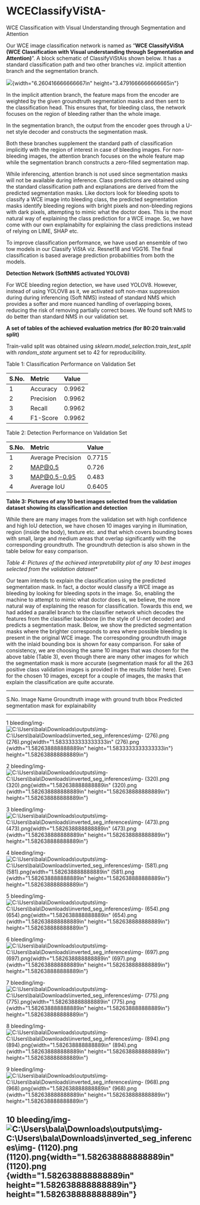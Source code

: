 # WCEClassifyViStA-
WCE Classification with Visual Understanding through Segmentation and Attention

Our WCE image classification network is named as “**WCE ClassifyViStA (WCE Classification with Visual understanding through Segmentation and Attention)**”. A block schematic of ClassifyViStAis shown below. It has a standard classification path and two other branches viz. implicit attention branch and the segmentation branch. 

![](Images/framework.png){width="6.260416666666667in"
height="3.4791666666666665in"}

In the implicit attention branch, the feature maps from the encoder are weighted by the given groundtruth segmentation masks and then sent to the classification head. This ensures that, for bleeding class, the network focuses on the region of bleeding rather than the whole image. 

In the segmentation branch, the output from the encoder goes through a U-net style decoder and constructs the segmentation mask. 

Both these branches supplement the standard path of classification implicitly with the region of interest in case of bleeding images. For non-bleeding images, the attention branch focuses on the whole feature map while the segmentation branch constructs a zero-filled segmentation map. 

While inferencing, attention branch is not used since segmentation masks will not be available during inference. Class predictions are obtained using the standard classification path and explanations are derived from the predicted segmentation masks. Like doctors look for bleeding spots to classify a WCE image into bleeding class, the predicted segmentation masks identify bleeding regions with bright pixels and non-bleeding regions with dark pixels, attempting to mimic what the doctor does. This is the most natural way of explaining the class prediction for a WCE image. So, we have come with our own explainabilty for explaining the class predictions instead of relying on LIME, SHAP etc. 

To improve classification performance, we have used an ensemble of two tow models in our Classify ViStA viz. Resnet18 and VGG16. The final classification is based average prediction probabilities from both the models.

**Detection Network (SoftNMS activated YOLOV8)**

For WCE bleeding region detection, we have used YOLOV8. However, instead of using YOLOV8 as it, we activated soft non-max suppression during during inferencing (Soft NMS) instead of standard NMS which provides a softer and more nuanced handling of overlapping boxes, reducing the risk of removing partially correct boxes. We found soft NMS to do better than standard NMS in our validation set. 

**A set of tables of the achieved evaluation metrics (for 80:20 train:valid split)**

Train-valid split was obtained using *sklearn.model\_selection.train\_test\_split* with *random\_state* argument set to 42 for reproducibility.

Table 1: Classification Performance on Validation Set

|**S.No.**|**Metric**|**Value**|
| :- | :- | :- |
|1|Accuracy|0\.9962|
|2|Precision|0\.9962|
|3|Recall|0\.9962|
|4|F1-Score|0\.9962|

Table 2: Detection Performance on Validation Set

|**S.No.**|**Metric**|**Value**|
| :- | :- | :- |
|1|Average Precision|0\.7715|
|2|MAP@0.5|0\.726|
|3|MAP@0.5-0.95|0\.483|
|4|Average IoU|0\.6405|

**Table 3: Pictures of any 10 best images selected from the validation
dataset showing its classification and detection**

While there are many images from the validation set with high confidence
and high IoU detection, we have chosen 10 images varying in
illumination, region (inside the body), texture etc. and that which
covers bounding boxes with small, large and medium areas that overlap
significantly with the corresponding groundtruth. The groundtruth
detection is also shown in the table below for easy comparison.

*Table 4: Pictures of the achieved interpretability plot of any 10 best
images selected from the validation dataset**

Our team intends to explain the classification using the predicted
segmentation mask. In fact, a doctor would classify a WCE image as
bleeding by looking for bleeding spots in the image. So, enabling the
machine to attempt to mimic what doctor does is, we believe, the more
natural way of explaining the reason for classification. Towards this
end, we had added a parallel branch to the classifier network which
decodes the features from the classifier backbone (in the style of U-net
decoder) and predicts a segmentation mask. Below, we show the predicted
segmentation masks where the brighter corresponds to area where possible
bleeding is present in the original WCE image. The corresponding
groundtruth image with the inlaid bounding box is shown for easy
comparison. For sake of consistency, we are choosing the same 10 images
that was chosen for the above table (Table 3), even though there are
many other images for which the segmentation mask is more accurate
(segmentation mask for all the 263 positive class validation images is
provided in the results folder here). Even for the chosen 10 images,
except for a couple of images, the masks that explain the classification
are quite accurate.

  -------------------------------------------------------------------------------------------------------------------------------------------------------------------------------------------------------------------------------------
  S.No.   Image Name      Groundtruth image with ground truth bbox                                                               Predicted segmentation mask for explainability
  ------- --------------- ------------------------------------------------------------------------------------------------------ ------------------------------------------------------------------------------------------------------
  1       bleeding/img-   ![C:\\Users\\bala\\Downloads\\outputs\\img-                                                            ![C:\\Users\\bala\\Downloads\\inverted_seg_inferences\\img-
          (276).png       (276).png](Images/image2.png){width="1.5833333333333333in"    (276).png](Images/image22.png){width="1.582638888888889in"
                          height="1.5833333333333333in"}                                                                         height="1.582638888888889in"}

  2       bleeding/img-   ![C:\\Users\\bala\\Downloads\\outputs\\img-                                                            ![C:\\Users\\bala\\Downloads\\inverted_seg_inferences\\img-
          (320).png       (320).png](Images/image4.png){width="1.582638888888889in"     (320).png](Images/image23.png){width="1.582638888888889in"
                          height="1.582638888888889in"}                                                                          height="1.582638888888889in"}

  3       bleeding/img-   ![C:\\Users\\bala\\Downloads\\outputs\\img-                                                            ![C:\\Users\\bala\\Downloads\\inverted_seg_inferences\\img-
          (473).png       (473).png](Images/image6.png){width="1.582638888888889in"     (473).png](Images/image24.png){width="1.582638888888889in"
                          height="1.582638888888889in"}                                                                          height="1.582638888888889in"}

  4       bleeding/img-   ![C:\\Users\\bala\\Downloads\\outputs\\img-                                                            ![C:\\Users\\bala\\Downloads\\inverted_seg_inferences\\img-
          (581).png       (581).png](Images/image8.png){width="1.582638888888889in"     (581).png](Images/image25.png){width="1.582638888888889in"
                          height="1.582638888888889in"}                                                                          height="1.582638888888889in"}

  5       bleeding/img-   ![C:\\Users\\bala\\Downloads\\outputs\\img-                                                            ![C:\\Users\\bala\\Downloads\\inverted_seg_inferences\\img-
          (654).png       (654).png](Images/image10.png){width="1.582638888888889in"    (654).png](Images/image26.png){width="1.582638888888889in"
                          height="1.582638888888889in"}                                                                          height="1.582638888888889in"}

  6       bleeding/img-   ![C:\\Users\\bala\\Downloads\\outputs\\img-                                                            ![C:\\Users\\bala\\Downloads\\inverted_seg_inferences\\img-
          (697).png       (697).png](Images/image12.png){width="1.582638888888889in"    (697).png](Images/image27.png){width="1.582638888888889in"
                          height="1.582638888888889in"}                                                                          height="1.582638888888889in"}

  7       bleeding/img-   ![C:\\Users\\bala\\Downloads\\outputs\\img-                                                            ![C:\\Users\\bala\\Downloads\\inverted_seg_inferences\\img-
          (775).png       (775).png](Images/image14.png){width="1.582638888888889in"    (775).png](Images/image28.png){width="1.582638888888889in"
                          height="1.582638888888889in"}                                                                          height="1.582638888888889in"}

  8       bleeding/img-   ![C:\\Users\\bala\\Downloads\\outputs\\img-                                                            ![C:\\Users\\bala\\Downloads\\inverted_seg_inferences\\img-
          (894).png       (894).png](Images/image16.png){width="1.582638888888889in"    (894).png](Images/image29.png){width="1.582638888888889in"
                          height="1.582638888888889in"}                                                                          height="1.582638888888889in"}

  9       bleeding/img-   ![C:\\Users\\bala\\Downloads\\outputs\\img-                                                            ![C:\\Users\\bala\\Downloads\\inverted_seg_inferences\\img-
          (968).png       (968).png](Images/image18.png){width="1.582638888888889in"    (968).png](Images/image30.png){width="1.582638888888889in"
                          height="1.582638888888889in"}                                                                          height="1.582638888888889in"}

  10      bleeding/img-   ![C:\\Users\\bala\\Downloads\\outputs\\img-                                                            ![C:\\Users\\bala\\Downloads\\inverted_seg_inferences\\img-
          (1120).png      (1120).png](Images/image20.png){width="1.582638888888889in"   (1120).png](Images/image31.png){width="1.582638888888889in"
                          height="1.582638888888889in"}                                                                          height="1.582638888888889in"}
  -------------------------------------------------------------------------------------------------------------------------------------------------------------------------------------------------------------------------------------



